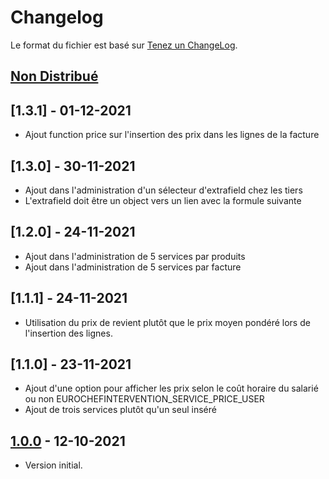 # Changelog
Le format du fichier est basé sur [Tenez un ChangeLog](http://keepachangelog.com/fr/1.0.0/).

## [Non Distribué]

## [1.3.1] - 01-12-2021
- Ajout function price sur l'insertion des prix dans les lignes de la facture

## [1.3.0] - 30-11-2021
- Ajout dans l'administration d'un sélecteur d'extrafield chez les tiers
- L'extrafield doit être un object vers un lien avec la formule suivante 

## [1.2.0] - 24-11-2021
- Ajout dans l'administration de 5 services par produits
- Ajout dans l'administration de 5 services par facture

## [1.1.1] - 24-11-2021
- Utilisation du prix de revient plutôt que le prix moyen pondéré lors de l'insertion des lignes.

## [1.1.0] - 23-11-2021
- Ajout d'une option pour afficher les prix selon le coût horaire du salarié ou non EUROCHEFINTERVENTION_SERVICE_PRICE_USER
- Ajout de trois services plutôt qu'un seul inséré

## [1.0.0] - 12-10-2021
- Version initial.

[Non Distribué]: http://git.open-dsi.fr/dolibarr-extension/eurochefintervention/compare/v1.0.0...HEAD
[1.0.0]: http://git.open-dsi.fr/dolibarr-extension/eurochefintervention/commits/v1.0.0

